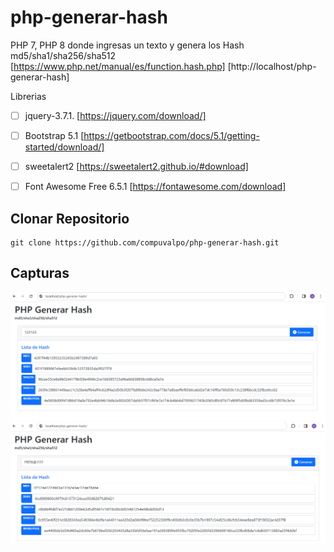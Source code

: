 # php-generar-hash
PHP 7, PHP 8 donde ingresas un texto y genera los Hash md5/sha1/sha256/sha512 [https://www.php.net/manual/es/function.hash.php]
[http://localhost/php-generar-hash]

Librerias
- [ ] jquery-3.7.1. [https://jquery.com/download/]
- [ ] Bootstrap 5.1 [https://getbootstrap.com/docs/5.1/getting-started/download/]
- [ ] sweetalert2 [https://sweetalert2.github.io/#download]
- [ ] Font Awesome Free 6.5.1 [https://fontawesome.com/download]


## Clonar Repositorio
```
git clone https://github.com/compuvalpo/php-generar-hash.git
```

## Capturas
![Ejemplo 1](capturas/1_ejemplo.png)
![Ejemplo 2](capturas/2_ejemplo.png)